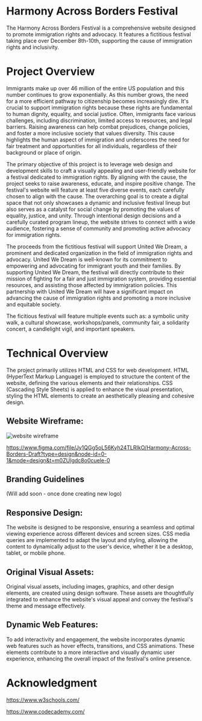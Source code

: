 # Harmony Across Borders Festival

The Harmony Across Borders Festival is a comprehensive website designed to promote immigration rights and advocacy. It features a fictitious festival taking place over December 8th-10th, supporting the cause of immigration rights and inclusivity.

# Project Overview

Immigrants make up over 46 million of the entire US population and this number continues to grow exponentially. As this number grows, the need for a more efficient pathway to citizenship becomes increasingly dire. It's crucial to support immigration rights because these rights are fundamental to human dignity, equality, and social justice. Often, immigrants face various challenges, including discrimination, limited access to resources, and legal barriers. Raising awareness can help combat prejudices, change policies, and foster a more inclusive society that values diversity. This cause highlights the human aspect of immigration and underscores the need for fair treatment and opportunities for all individuals, regardless of their background or place of origin.

The primary objective of this project is to leverage web design and development skills to craft a visually appealing and user-friendly website for a festival dedicated to immigration rights. By aligning with the cause, the project seeks to raise awareness, educate, and inspire positive change. The festival's website will feature at least five diverse events, each carefully chosen to align with the cause. The overarching goal is to create a digital space that not only showcases a dynamic and inclusive festival lineup but also serves as a catalyst for social change by promoting the values of equality, justice, and unity. Through intentional design decisions and a carefully curated program lineup, the website strives to connect with a wide audience, fostering a sense of community and promoting active advocacy for immigration rights.

The proceeds from the fictitious festival will support United We Dream, a prominent and dedicated organization in the field of immigration rights and advocacy. United We Dream is well-known for its commitment to empowering and advocating for immigrant youth and their families. By supporting United We Dream, the festival will directly contribute to their mission of fighting for a fair and just immigration system, providing essential resources, and assisting those affected by immigration policies. This partnership with United We Dream will have a significant impact on advancing the cause of immigration rights and promoting a more inclusive and equitable society.

The ficitious festival will feature multiple events such as: a symbolic unity walk, a cultural showcase, workshops/panels, community fair, a solidarity concert, a candlelight vigil, and important speakers.

# Technical Overview

The project primarily utilizes HTML and CSS for web development. HTML (HyperText Markup Language) is employed to structure the content of the website, defining the various elements and their relationships. CSS (Cascading Style Sheets) is applied to enhance the visual presentation, styling the HTML elements to create an aesthetically pleasing and cohesive design.

## Website Wireframe:

![website wireframe](img/wireframe.jpg)

https://www.figma.com/file/Jy1QGg5oL56Kyh24TLRIkO/Harmony-Across-Borders-Draft?type=design&node-id=0-1&mode=design&t=m0ZUIgdc8o0cuele-0

## Branding Guidelines

(Will add soon - once done creating new logo)

## Responsive Design:

The website is designed to be responsive, ensuring a seamless and optimal viewing experience across different devices and screen sizes. CSS media queries are implemented to adapt the layout and styling, allowing the content to dynamically adjust to the user's device, whether it be a desktop, tablet, or mobile phone.

## Original Visual Assets:

Original visual assets, including images, graphics, and other design elements, are created using design software. These assets are thoughtfully integrated to enhance the website's visual appeal and convey the festival's theme and message effectively.

## Dynamic Web Features:

To add interactivity and engagement, the website incorporates dynamic web features such as hover effects, transitions, and CSS animations. These elements contribute to a more interactive and visually dynamic user experience, enhancing the overall impact of the festival's online presence.

# Acknowledgment

https://www.w3schools.com/

https://www.codecademy.com/


